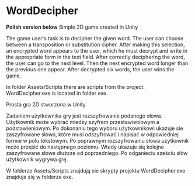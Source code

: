 # WordDecipher
**Polish version below**
Simple 2D game created in Unity 

The game user's task is to decipher the given word. The user can choose between a transposition or substitution cipher. After making this selection, an encrypted word appears to the user, which he must decrypt and write in the appropriate form in the text field. After correctly deciphering the word, the user can go to the next level. Then the next encrypted word longer than the previous one appear. After decrypted six words, the user wins the game.

In folder Assets/Scripts there are scripts from the project.
WordDecipher.exe is located in folder exe.


Prosta gra 2D stworzona w Unity

Zadaniem użytkownika gry jest rozszyfrowanie podanego słowa. Użytkownik może wybrać miedzy szyfrem przestawieniowym a podstawieniowym.  Po dokonaniu tego wyboru użytkownikowi ukazuje sie zaszyfrowane słowo, które musi odszyfrować i napisać w odpowiedniej formie w polu tekstowym. Po poprawnym rozszyfrowaniu słowa uzytkownik może przejść do następnego poziomu.  Wtedy ukazuje się kolejne zaszyfrowane słowe dłuższe od poprzedniego. Po odganieciu sześciu słów użytkownik wygrywa grę.

W folderze Assets/Scripts znajdują sie skrypty projektu
WordDecipher.exe znajduje się w folderze exe.
